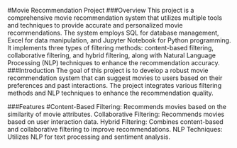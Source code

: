 #Movie Recommendation Project
###Overview
This project is a comprehensive movie recommendation system that utilizes multiple tools and techniques to provide accurate and personalized movie recommendations. The system employs SQL for database management, Excel for data manipulation, and Jupyter Notebook for Python programming. It implements three types of filtering methods: content-based filtering, collaborative filtering, and hybrid filtering, along with Natural Language Processing (NLP) techniques to enhance the recommendation accuracy.
###Introduction
The goal of this project is to develop a robust movie recommendation system that can suggest movies to users based on their preferences and past interactions. The project integrates various filtering methods and NLP techniques to enhance the recommendation quality.

###Features
#Content-Based Filtering: Recommends movies based on the similarity of movie attributes.
Collaborative Filtering: Recommends movies based on user interaction data.
Hybrid Filtering: Combines content-based and collaborative filtering to improve recommendations.
NLP Techniques: Utilizes NLP for text processing and sentiment analysis.
